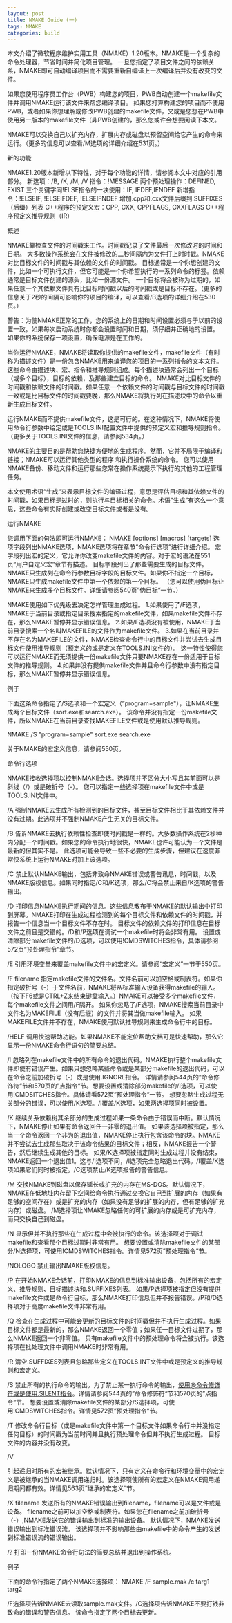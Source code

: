 ```yaml
---
layout: post
title: NMAKE Guide (一)
tags: NMAKE
categories: build
---
```


本文介绍了微软程序维护实用工具（NMAKE）1.20版本。NMAKE是一个复杂的命令处理器，节省时间并简化项目管理。
一旦您指定了项目文件之间的依赖关系，NMAKE即可自动编译项目而不需要重新自编译上一次编译后并没有改变的文件。

如果您使用程序员工作台（PWB）构建您的项目，PWB自动创建一个makefile文件并调用NMAKE运行该文件来帮您编译项目。
如果您打算构建您的项目而不使用PWB，或者如果你想理解或修改PWB创建的makefile文件，又或是您想在PWB中使用另一版本的makefile文件（非PWB创建的，那么您或许会想要阅读下本文。



NMAKE可以交换自己以扩充内存，扩展内存或磁盘以预留空间给它产生的命令来运行。（更多的信息可以查看/M选项的详细介绍在531页。）

新的功能



NMAKE1.20版本新增以下特性，对于每个功能的详情，请参阅本文中对应的引用部分。
新选项：/B, /K, /M, /V
指令：!MESSAGE
两个预处理操作：DEFINED, EXIST
三个关键字同!ELSE指令的一块使用：IF, IFDEF,IFNDEF
新增指令：!ELSEIF, !ELSEIFDEF, !ELSEIFNDEF
增加.cpp和.cxx文件后缀到.SUFFIXES（后缀）列表
C++程序的预定义宏：CPP, CXX, CPPFLAGS, CXXFLAGS
C++程序预定义推导规则（IR）

概述

NMAKE靠检查文件的时间戳来工作。时间戳记录了文件最后一次修改时的时间和日期。  大多数操作系统会在文件被修改的二秒间隔内为文件打上时时戳。NMAKE对比目标文件的时间戳与其依赖的文件的时间戳。  目标通常是一个你想创建的文件，比如一个可执行文件，但它可能是一个你希望执行的一系列命令的标签。依赖通常是目标文件创建的源头，比如一份源文件。  一个目标将会被称为过期的，如果任意一个其依赖文件具有比目标时间戳以后的时间戳或是目标不存在。（更多的信息关于2秒的间隔可影响你的项目的编译，可以查看/B选项的详细介绍在530页。）

警告：为使NMAKE正常的工作，您的系统上的日期和时间设置必须与于以前的设置一致。如果每次启动系统时你都会设置时间和日期，须仔细并正确地的设置。  如果你的系统保存一项设置，确保电源是在工作的。

当你运行NMAKE，NMAKE将读取你提供的makefile文件，makefile文件（有时称为描述文件）是一份包含NMAKE用来编译您的项目的一系列指令的文本文件。  这些命令由描述块、宏、指令和推导规则组成。每个描述块通常会列出一个目标（或多个目标），目标的依赖，及那些建立目标的命令。  NMAKE对比目标文件的时间戳和依赖文件的时间戳。如果任意一个依赖文件的时间戳与目标文件的时间戳一致或是比目标文件的时间戳要晚，那么NMAKE将执行列在描述块中的命令以重新生成目标文件。

运行NMAKE而不提供makefile文件，这是可行的。在这种情况下，NMAKE将使用命令行参数中给定或是TOOLS.INI配置文件中提供的预定义宏和推导规则指令。（更多关于TOOLS.INI文件的信息，请参阅534页。）

NMAKE的主要目的是帮助您快捷方便地的生成程序。然而，它并不局限于编译和链接；NMAKE可以运行其他类型的程序 和执行操作系统的命令。  您可以使用NMAKE备份、移动文件和运行那些您常在操作系统提示下执行的其他的工程管理任务。

本文使用术语“生成“来表示目标文件的编译过程，意思是评估目标和其依赖文件的时间戳，如果目标是过时的，则执行与目标相关的命令。术语"生成”有这么一个意思，这些命令有实际创建或改变目标文件或者是没有。

运行NMAKE

您调用下面的句法即可运行NMAKE：
NMAKE [options] [macros] [targets]
选项字段列出NMAKE选项，NMAKE选项将在章节“命令行选项”进行详细介绍。
宏字段列出宏的定义，它允许你改变makefile文件的内容。对于宏的语法在551页“用户自定义宏”章节有描述。
目标字段列出了那些需要生成的目标文件。NMAKE只生成列在命令行参数目标字段的目标文件。如果你不指定一个目标，NMAKE只生成makefile文件中第一个依赖的第一个目标。  （您可以使用伪目标让NMAKE来生成多个目标文件。详细请参阅540页”伪目标“一节。）

NMAKE使用如下优先级去决定怎样管理生成过程。
1.如果使用了/F选项，NMAKE于当前目录或指定目录搜索指定的makefile文件，如果makefile文件不存在，那么NMAKE暂停并显示错误信息。
2.如果/F选项没有被使用，NMAKE于当前目录搜索一个名叫MAKEFILE的文件作为makefile文件。
3.如果在当前目录并不存在名为MAKEFILE的文件，NMAKE检查命令行中的目标文件并尝试去生成目标文件使用推导规则（预定义的或是定义在TOOLS.INI文件的）。
这一特性使得您可以运行NMAKE而无须提供一份makefile文件只要NMAKE存在一份适用于目标文件的推导规则。
4.如果并没有提供makefile文件并且命令行参数中没有指定目标，那么NMAKE暂停并显示错误信息。

例子

下面这条命令指定了/S选项和一个宏定义（”program=sample"），让NMAKE生成两个目标文件（sort.exe和search.exe）。
该命令并没有指定一份makefile文件，所以NMAKE在当前目录查找MAKEFILE文件或是使用默认推导规则。

NMAKE /S "program=sample" sort.exe search.exe

关于NMAKE的宏定义信息，请参阅550页。

命令行选项

NMAKE接收选择项以控制NMAKE会话。选择项并不区分大小写且其前面可以是斜线（/）或是破折号（-）。
您可以指定一些选择项在makefile文件中或是TOOLS.INI文件中。

/A
强制NMAKE去生成所有检测到的目标文件，甚至目标文件相比于其依赖文件并没有过期。此选项并不强制NMAKE产生无关的目标文件。

/B
告诉NMAKE去执行依赖性检查即使时间戳是一样的。大多数操作系统在2秒种内分配一个时间戳。如果您的命令执行地很快，NMAKE也许可能认为一个文件是最新的但其实不是。
此选项可能会导致一些不必要的生成步骤，但建议在速度非常快系统上运行NMAKE时加上该选项。

/C 
禁止默认NMAKE输出，包括非致命NMAKE错误或警告讯息，时间戳，以及NMAKE版权信息。如果同时指定/C和/K选项，那么/C将会禁止来自/K选项的警告输出。

/D
打印信息NMAKE执行期间的信息。这些信息散布于NMAKE的默认输出中打印到屏幕。NMAKE打印在生成过程检测到的每个目标文件和依赖文件的时间戳，并报告一个信息当一个目标文件不存在时。
目标文件的依赖文件的打印信息在目标文件之前且是交错的。/D和/P选项在调试一个makefile时将会非常有用。
设置或清除部分makefile文件的/D选项，可以使用!CMDSWITCHES指令，具体请参阅572页“预处理指令”章节。

/E
引用环境变量来覆盖makefile文件中的宏定义。请参阅“宏定义”一节于550页。

/F filename
指定makefile文件的文件名。文件名前可以加空格或制表符。如果你指定破折号（-）于文件名前，NMAKE将从标准输入设备获得makefile的输入。
（按下F6或是CTRL+Z来结束键盘输入。）NMAKE可以接受多个makefile文件，每个makefile文件之间用/F隔开。
如果你忽略了/F选项，NMAKE搜索当前目录中文件名为MAKEFILE（没有后缀）的文件并将其当做makefile输入。
如果MAKEFILE文件并不存在，NMAKE使用默认推导规则来生成命令行中的目标。

/HELF
调用快速帮助功能。如果NMAKE不能定位帮助文档可是快速帮助，那么它显示一份NMAKE命令行语句的简要总结。

/I
忽略列在makefile文件中的所有命令的退出代码。NMAKE执行整个makefile文件即使有错误产生。如果只想忽略某些命令或是某部分makefile的退出代码，可以在命令之前加破折号（-）或是使用.IGNORE指令。
详情请参阅544页的”命令修饰符“节和570页的”点指令“节。想要设置或清除部分makefile的/I选项，可以使用!CMDSITCHES指令。具体请看572页”预处理指令“一节。
想要忽略生成过程无关部分的错误，可以使用/K选项。/I覆盖/K选项，如果两选择项同时被设置。

/K
继续关系依赖树其余部分的生成过程如果一条命令由于错误而中断。默认情况下，NMAKE停止如果有命令返回任一非零的退出值。
如果该选择项被指定，那么当一个命令返回一个非为的退出值，NMAKE停止执行包含该命令的块。NMAKE并不尝试去生成那些取决于该命令结果的目标文件；相反，NMAKE报告一个警告，然后继续生成其他的目标。
如果/K选择项被指定同时生成过程并没有结束，NMAKE返回一个退出值1。这与/I选项不同，/I选项完全忽略退出代码。/I覆盖/K选项如果它们同时被指定。/C选项禁止/K选项报告的警告信息。

/M
交换NMAKE到磁盘以保存延长或扩充的内存在MS-DOS。默认情况下，NMAKE在低地址内存留下空间给命令执行通过交换它自己到扩展的内存（如果有足够的空间存在）或是扩充的内存（如果没有足够的扩展的内存，但有足够的扩充内存）或磁盘。
/M选择项让NMAKE忽略任何的可扩展的内存或是可扩充内存，而只交换自己到磁盘。

/N
显示但并不执行那些在生成过程中会被执行的命令。该选择项对于调试makefile和查看那个目标过期时非常有用。
想要设置或清除makefile文件的某部分/N选择项，可使用!CMDSWITCHES指令。详情见572页”预处理指令“节。

/NOLOGO
禁止输出NMAKE版权信息。

/P
在开始NMAKE会话前，打印NMAKE的信息到标准输出设备，包括所有的宏定义、推导规则、目标描述块和.SUFFIXES列表。
如果/P选择项被指定但没有提供makefile文件或是命令行目标，那么NMAKE打印信息但并不报告错误。/P和/D选择项对于高度makefile文件非常有用。

/Q
检查在生成过程中可能会更新的目标文件的时间戳但并不执行生成过程。如果目标文件都是最新的，那么NMAKE返回一个零值；如果任一目标文件过期了，那么NMAKE返回一个非零值。
只有makefile文件中的预处理命令将会被执行。该选择项在批处理文件中调用NMAKE时非常有用。

/R
清空.SUFFIXES列表且忽略那些定义在TOOLS.INT文件中或是预定义的推导规则和宏定义。

/S
禁止所有的执行命令的输出。为了禁止某一执行命令的输出，使用@命令修饰符或是使用.SILENT指令。详情请参阅544页的”命令修饰符“节和570页的”点指令“节。
想要设置或清除makefile文件的某部分/S选择项，可使用!CMDSWITCHES指令。详情见572页”预处理指令“节。

/T
修改命令行目标（或是makefile文件中第一个目标文件如果命令行中并没指定任何目标）的时间戳为当前时间并且执行预处理命令但并不执行生成过程。
目标文件的内容并没有改变。

/V

引起递归时所有的宏被继承。默认情况下，只有定义在命令行和环境变量中的宏定义是被继承的当NMAKE调用递归时。该选择项使所有的宏定义在NMAKE调用递归期间都有效。详情见563页”继承的宏定义“节。

/X filename
发送所有的NMAKE错误输出到filename，filename可以是文件或是设备。
filename之前可以加空格或制表符。如果您在filename之前加破折号（-）,NMAKE发送它的错误输出到标准的输出设备。
默认情况下，NMAKE发送错误输出到标准错误流。 该选择项并不影响那些由makefile中的命令产生的发送到标准错误流的错误输出。

/?
打印一份NMAKE命令行句法的简要总结并退出到操作系统。

例子


下面的命令行指定了两个NMAKE选择项：
NMAKE /F sample.mak /c targ1 targ2

/F选择项告诉NMAKE去读取sample.mak文件。/C选择项告诉NMAKE不要打钱非致命的错误和警告信息。
该命令指定了两个目标去更新。




